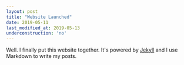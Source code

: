 ```yaml
---
layout: post
title: "Website Launched"
date: 2019-05-11
last_modified_at: 2019-05-13
underconstruction: 'no'
---
```


Well. I finally put this website together. It's powered by [Jekyll](http://jekyllrb.com) and I use Markdown to write my posts.
